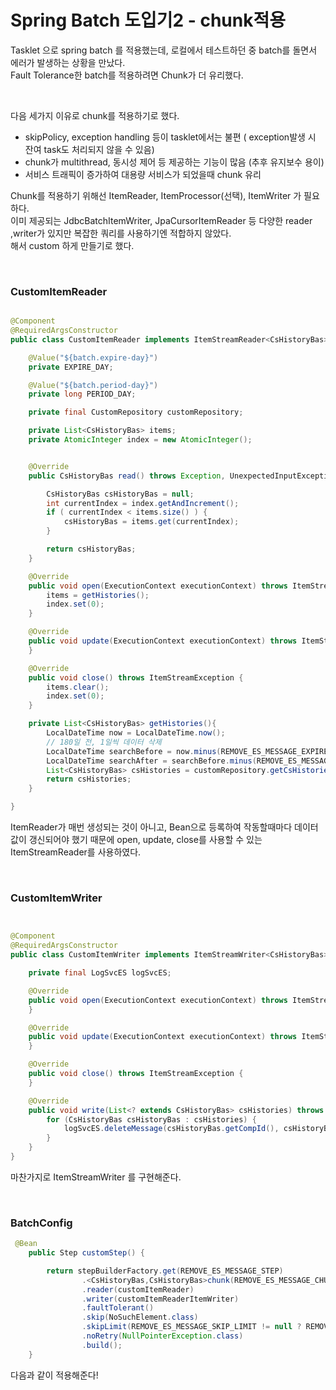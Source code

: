 # Spring Batch 도입기2 - chunk적용

Tasklet 으로 spring batch 를 적용했는데, 로컬에서 테스트하던 중 batch를 돌면서 에러가 발생하는 상황을 만났다.    
Fault Tolerance한 batch를 적용하려면 Chunk가 더 유리했다. 
   
</br>

다음 세가지 이유로 chunk를 적용하기로 했다. 

- skipPolicy, exception handling 등이 tasklet에서는 불편 ( exception발생 시 잔여 task도 처리되지 않을 수 있음)
- chunk가 multithread, 동시성 제어 등 제공하는 기능이 많음 (추후 유지보수 용이)
- 서비스 트래픽이 증가하여 대용량 서비스가 되었을때 chunk 유리

Chunk를 적용하기 위해선 ItemReader, ItemProcessor(선택), ItemWriter 가 필요하다.    
이미 제공되는 JdbcBatchItemWriter, JpaCursorItemReader 등 다양한 reader ,writer가 있지만 복잡한 쿼리를 사용하기엔 적합하지 않았다.   
해서 custom 하게 만들기로 했다. 

</br>

### CustomItemReader

```java

@Component
@RequiredArgsConstructor
public class CustomItemReader implements ItemStreamReader<CsHistoryBas> {

    @Value("${batch.expire-day}")
    private EXPIRE_DAY;

    @Value("${batch.period-day}")
    private long PERIOD_DAY;

    private final CustomRepository customRepository;

    private List<CsHistoryBas> items;
    private AtomicInteger index = new AtomicInteger();


    @Override
    public CsHistoryBas read() throws Exception, UnexpectedInputException, ParseException, NonTransientResourceException {

        CsHistoryBas csHistoryBas = null;
        int currentIndex = index.getAndIncrement();
        if ( currentIndex < items.size() ) {
            csHistoryBas = items.get(currentIndex);
        }

        return csHistoryBas;
    }

    @Override
    public void open(ExecutionContext executionContext) throws ItemStreamException {
        items = getHistories();
        index.set(0);
    }

    @Override
    public void update(ExecutionContext executionContext) throws ItemStreamException {
    }

    @Override
    public void close() throws ItemStreamException {
        items.clear();
        index.set(0);
    }

    private List<CsHistoryBas> getHistories(){
        LocalDateTime now = LocalDateTime.now();
        // 180일 전, 1일씩 데이터 삭제
        LocalDateTime searchBefore = now.minus(REMOVE_ES_MESSAGE_EXPIRE_DAY, ChronoUnit.DAYS);
        LocalDateTime searchAfter = searchBefore.minus(REMOVE_ES_MESSAGE_PERIOD_DAY, ChronoUnit.DAYS);
        List<CsHistoryBas> csHistories = customRepository.getCsHistoriesByDateTime(searchAfter, searchBefore);
        return csHistories;
    }

}
```

ItemReader가 매번 생성되는 것이 아니고, Bean으로 등록하여 작동할때마다 데이터 값이 갱신되어야 했기 때문에 open, update, close를 사용할 수 있는 ItemStreamReader를 사용하였다. 

</br>

### CustomItemWriter

```java


@Component
@RequiredArgsConstructor
public class CustomItemWriter implements ItemStreamWriter<CsHistoryBas> {

    private final LogSvcES logSvcES;

    @Override
    public void open(ExecutionContext executionContext) throws ItemStreamException {
    }

    @Override
    public void update(ExecutionContext executionContext) throws ItemStreamException {
    }

    @Override
    public void close() throws ItemStreamException {
    }

    @Override
    public void write(List<? extends CsHistoryBas> csHistories) throws Exception {
        for (CsHistoryBas csHistoryBas : csHistories) {
            logSvcES.deleteMessage(csHistoryBas.getCompId(), csHistoryBas.getTicktId());
        }
    }
}


```

마찬가지로 ItemStreamWriter 를 구현해준다. 


</br>

### BatchConfig

```java
 @Bean
    public Step customStep() {

        return stepBuilderFactory.get(REMOVE_ES_MESSAGE_STEP)
                .<CsHistoryBas,CsHistoryBas>chunk(REMOVE_ES_MESSAGE_CHUNK_SIZE != null ? REMOVE_ES_MESSAGE_CHUNK_SIZE : DEFAULT_CHUNK_SIZE)
                .reader(customItemReader)
                .writer(customItemReaderItemWriter)
                .faultTolerant()
                .skip(NoSuchElement.class)
                .skipLimit(REMOVE_ES_MESSAGE_SKIP_LIMIT != null ? REMOVE_ES_MESSAGE_SKIP_LIMIT : DEFAULT_SKIP_LIMIT)
                .noRetry(NullPointerException.class)
                .build();
    }

```

다음과 같이 적용해준다!
